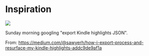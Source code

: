 # Inspiration

![](https://db-feed.s3.amazonaws.com/legacy/Screen_Shot_2019_06_30_at_11_02_12_AM-1561907014720.png)

Sunday morning googling "export Kindle highlights JSON".

From: https://medium.com/@sawyerh/how-i-export-process-and-resurface-my-kindle-highlights-addc9de9af1a